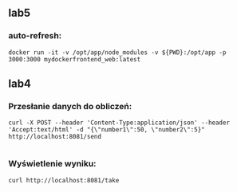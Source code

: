 ## lab5
### auto-refresh:

```
docker run -it -v /opt/app/node_modules -v ${PWD}:/opt/app -p 3000:3000 mydockerfrontend_web:latest
```
## lab4
### Przesłanie danych do obliczeń:
```
curl -X POST --header 'Content-Type:application/json' --header 'Accept:text/html' -d "{\"number1\":50, \"number2\":5}" http://localhost:8081/send
                                                                                  
```
### Wyświetlenie wyniku:
``` 
curl http://localhost:8081/take

```        
